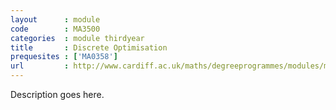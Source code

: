 ```yaml
---
layout      : module
code        : MA3500
categories  : module thirdyear
title       : Discrete Optimisation
prequesites : ['MA0358']
url         : http://www.cardiff.ac.uk/maths/degreeprogrammes/modules/ma3500.html
---
```


Description goes here.

